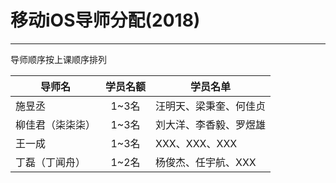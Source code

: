 # 移动iOS导师分配(2018)
- - - -

导师顺序按上课顺序排列

| 导师名  | 学员名额 | 学员名单            |
| ---- | :--: | --------------- |
| 施昱丞  | 1~3名 | 汪明天、梁秉奎、何佳贞 |
| 柳佳君（柒柒柒） | 1~3名 | 刘大洋、李香毅、罗煜雄 |
| 王一成   | 1~3名 | XXX、XXX、XXX|
| 丁磊（丁闻舟） | 1~2名 | 杨俊杰、任宇航、XXX |
